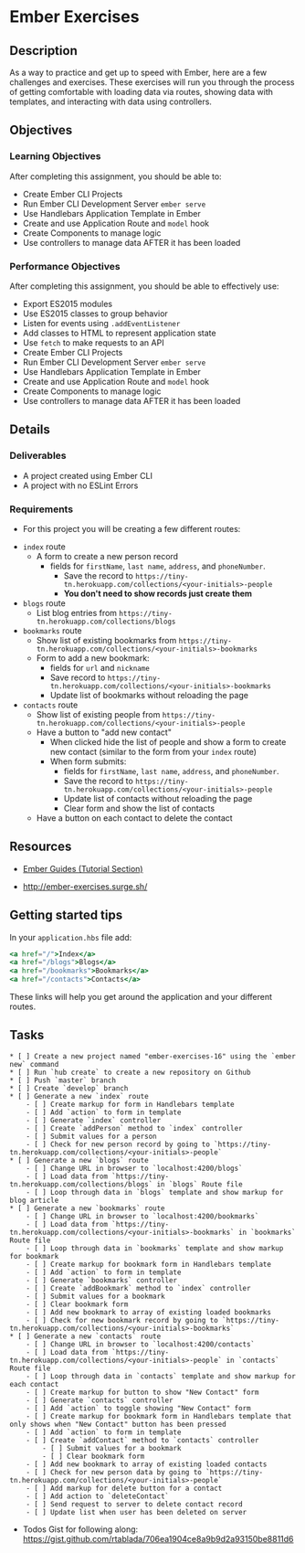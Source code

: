 # Ember Exercises

## Description

As a way to practice and get up to speed with Ember, here are a few challenges and exercises.
These exercises will run you through the process of getting comfortable with loading data via routes, showing data with templates, and interacting with data using controllers.

## Objectives

### Learning Objectives

After completing this assignment, you should be able to:

* Create Ember CLI Projects
* Run Ember CLI Development Server `ember serve`
* Use Handlebars Application Template in Ember
* Create and use Application Route and `model` hook
* Create Components to manage logic
* Use controllers to manage data AFTER it has been loaded

### Performance Objectives

After completing this assignment, you should be able to effectively use:

* Export ES2015 modules
* Use ES2015 classes to group behavior
* Listen for events using `.addEventListener`
* Add classes to HTML to represent application state
* Use `fetch` to make requests to an API
* Create Ember CLI Projects
* Run Ember CLI Development Server `ember serve`
* Use Handlebars Application Template in Ember
* Create and use Application Route and `model` hook
* Create Components to manage logic
* Use controllers to manage data AFTER it has been loaded

## Details

### Deliverables

* A project created using Ember CLI
* A project with no ESLint Errors

### Requirements

- For this project you will be creating a few different routes:

* `index` route
	- A form to create a new person record
	  * fields for `firstName`, `last name`, `address`, and `phoneNumber`.
		* Save the record to `https://tiny-tn.herokuapp.com/collections/<your-initials>-people`
		* **You don't need to show records just create them**
* `blogs` route
	- List blog entries from `https://tiny-tn.herokuapp.com/collections/blogs`
* `bookmarks` route
	- Show list of existing bookmarks from `https://tiny-tn.herokuapp.com/collections/<your-initials>-bookmarks`
	- Form to add a new bookmark:
		* fields for `url` and `nickname`
		* Save record to `https://tiny-tn.herokuapp.com/collections/<your-initials>-bookmarks`
		* Update list of bookmarks without reloading the page
* `contacts` route
	- Show list of existing people from `https://tiny-tn.herokuapp.com/collections/<your-initials>-people`
	- Have a button to "add new contact"
		* When clicked hide the list of people and show a form to create new contact (similar to the form from your `index` route)
		* When form submits:
			- fields for `firstName`, `last name`, `address`, and `phoneNumber`.
			- Save the record to `https://tiny-tn.herokuapp.com/collections/<your-initials>-people`
			- Update list of contacts without reloading the page
			- Clear form and show the list of contacts
	- Have a button on each contact to delete the contact

## Resources

* [Ember Guides (Tutorial Section)](https://guides.emberjs.com/v2.4.0/tutorial/ember-cli/)

* http://ember-exercises.surge.sh/

## Getting started tips

In your `application.hbs` file add:

```hbs
<a href="/">Index</a>
<a href="/blogs">Blogs</a>
<a href="/bookmarks">Bookmarks</a>
<a href="/contacts">Contacts</a>
```

These links will help you get around the application and your different routes.

## Tasks

```
* [ ] Create a new project named "ember-exercises-16" using the `ember new` command
* [ ] Run `hub create` to create a new repository on Github
* [ ] Push `master` branch
* [ ] Create `develop` branch
* [ ] Generate a new `index` route
	- [ ] Create markup for form in Handlebars template
	- [ ] Add `action` to form in template
	- [ ] Generate `index` controller
	- [ ] Create `addPerson` method to `index` controller
	- [ ] Submit values for a person
	- [ ] Check for new person record by going to `https://tiny-tn.herokuapp.com/collections/<your-initials>-people`
* [ ] Generate a new `blogs` route
	- [ ] Change URL in browser to `localhost:4200/blogs`
	- [ ] Load data from `https://tiny-tn.herokuapp.com/collections/blogs` in `blogs` Route file
	- [ ] Loop through data in `blogs` template and show markup for blog article
* [ ] Generate a new `bookmarks` route
	- [ ] Change URL in browser to `localhost:4200/bookmarks`
	- [ ] Load data from `https://tiny-tn.herokuapp.com/collections/<your-initials>-bookmarks` in `bookmarks` Route file
	- [ ] Loop through data in `bookmarks` template and show markup for bookmark
	- [ ] Create markup for bookmark form in Handlebars template
	- [ ] Add `action` to form in template
	- [ ] Generate `bookmarks` controller
	- [ ] Create `addBookmark` method to `index` controller
	- [ ] Submit values for a bookmark
	- [ ] Clear bookmark form
	- [ ] Add new bookmark to array of existing loaded bookmarks
	- [ ] Check for new bookmark record by going to `https://tiny-tn.herokuapp.com/collections/<your-initials>-bookmarks`
* [ ] Generate a new `contacts` route
	- [ ] Change URL in browser to `localhost:4200/contacts`
	- [ ] Load data from `https://tiny-tn.herokuapp.com/collections/<your-initials>-people` in `contacts` Route file
	- [ ] Loop through data in `contacts` template and show markup for each contact
	- [ ] Create markup for button to show "New Contact" form
	- [ ] Generate `contacts` controller
	- [ ] Add `action` to toggle showing "New Contact" form
	- [ ] Create markup for bookmark form in Handlebars template that only shows when "New Contact" button has been pressed
	- [ ] Add `action` to form in template
	- [ ] Create `addContact` method to `contacts` controller
		- [ ] Submit values for a bookmark
		- [ ] Clear bookmark form
	- [ ] Add new bookmark to array of existing loaded contacts
	- [ ] Check for new person data by going to `https://tiny-tn.herokuapp.com/collections/<your-initials>-people`
	- [ ] Add markup for delete button for a contact
	- [ ] Add action to `deleteContact`
	- [ ] Send request to server to delete contact record
	- [ ] Update list when user has been deleted on server
```

* Todos Gist for following along: https://gist.github.com/rtablada/706ea1904ce8a9b9d2a93150be8811d6
